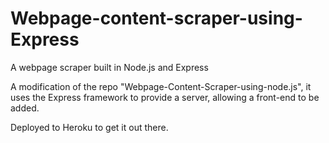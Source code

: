 # Webpage-content-scraper-using-Express
A webpage scraper built in Node.js and Express

A modification of the repo "Webpage-Content-Scraper-using-node.js", it uses the Express framework to provide a server, allowing a front-end to be added.

Deployed to Heroku to get it out there.

